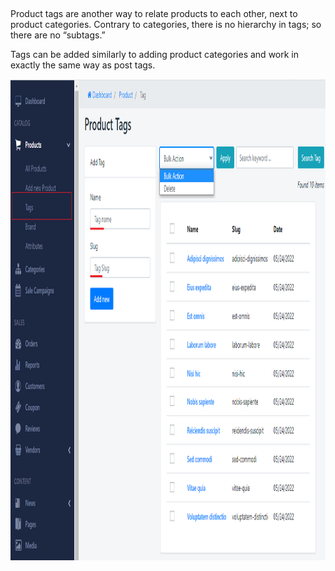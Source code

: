 <p>&nbsp;</p>
<p>Product tags are another way to relate products to each other, next to product categories. Contrary to categories, there is no hierarchy in tags; so there are&nbsp;no &ldquo;subtags.&rdquo;</p>
<p>Tags can be added similarly to adding product categories and work in exactly the same way as post tags.</p>
<p><img src="/assets/images/tags-manager/3ec318f618a593eb59c1e89b33d38e38.png" alt="" width="1103" height="770" /></p>